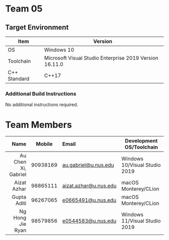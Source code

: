 # Team 05

## Target Environment

Item | Version
-|-
OS | Windows 10
Toolchain | Microsoft Visual Studio Enterprise 2019 Version 16.11.0
C++ Standard | C++17

### Additional Build Instructions

No additional instructions required.

# Team Members

Name | Mobile | Email | Development OS/Toolchain
-:|:-:|:-|-|
Au Chen Xi, Gabriel | 90938169 | au.gabriel@u.nus.edu | Windows 10/Visual Studio 2019 
Aizat Azhar | 98865111 | aizat.azhar@u.nus.edu | macOS Monterey/CLion
Gupta Aditi | 96267065 | e0665491@u.nus.edu | macOS Monterey/CLion
Ng Hong Jie Ryan | 98579856 | e0544583@u.nus.edu | Windows 11/Visual Studio 2019
